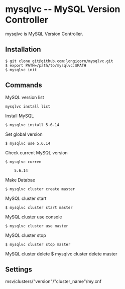 mysqlvc -- MySQL Version Controller
=====================

mysqlvc is MySQL Version Controller.

Installation
------------
    $ git clone git@github.com:longicorn/mysqlvc.git
    $ export PATH=/path/to/mysqlvc:$PATH
    $ mysqlvc init

Commands
------------
MySQL version list

    mysqlvc install list

Install MySQL

    $ mysqlvc install 5.6.14

Set global version

    $ mysqlvc use 5.6.14

Check current MySQL version

    $ mysqlvc curren

        5.6.14

Make Databae

    $ mysqlvc cluster create master

MySQL cluster start

    $ mysqlvc cluster start master

MySQL cluster use console

    $ mysqlvc cluster use master

MySQL cluster stop

    $ mysqlvc cluster stop master

MySQL cluster delete
    $ mysqlvc cluster delete master

Settings
------------
msv/clusters/"version"/"cluster_name"/my.cnf
